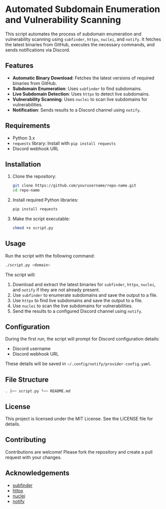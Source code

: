 # Automated Subdomain Enumeration and Vulnerability Scanning

This script automates the process of subdomain enumeration and vulnerability scanning using `subfinder`, `httpx`, `nuclei`, and `notify`. It fetches the latest binaries from GitHub, executes the necessary commands, and sends notifications via Discord.

## Features

- **Automatic Binary Download**: Fetches the latest versions of required binaries from GitHub.
- **Subdomain Enumeration**: Uses `subfinder` to find subdomains.
- **Live Subdomain Detection**: Uses `httpx` to detect live subdomains.
- **Vulnerability Scanning**: Uses `nuclei` to scan live subdomains for vulnerabilities.
- **Notification**: Sends results to a Discord channel using `notify`.

## Requirements

- Python 3.x
- `requests` library: Install with `pip install requests`
- Discord webhook URL

## Installation

1. Clone the repository:
    ```sh
    git clone https://github.com/yourusername/repo-name.git
    cd repo-name
    ```

2. Install required Python libraries:
    ```sh
    pip install requests
    ```

3. Make the script executable:
    ```sh
    chmod +x script.py
    ```

## Usage

Run the script with the following command:
```sh
./script.py <domain>
```
The script will:

1. Download and extract the latest binaries for `subfinder`, `httpx`, `nuclei`, and `notify` if they are not already present.
2. Use `subfinder` to enumerate subdomains and save the output to a file.
3. Use `httpx` to find live subdomains and save the output to a file.
4. Use `nuclei` to scan the live subdomains for vulnerabilities.
5. Send the results to a configured Discord channel using `notify`.

## Configuration

During the first run, the script will prompt for Discord configuration details:

- Discord username
- Discord webhook URL

These details will be saved in `~/.config/notify/provider-config.yaml`.

## File Structure

`. ├── script.py └── README.md`

## License

This project is licensed under the MIT License. See the LICENSE file for details.

## Contributing

Contributions are welcome! Please fork the repository and create a pull request with your changes.

## Acknowledgements

- [subfinder](https://github.com/projectdiscovery/subfinder)
- [httpx](https://github.com/projectdiscovery/httpx)
- [nuclei](https://github.com/projectdiscovery/nuclei)
- [notify](https://github.com/projectdiscovery/notify)